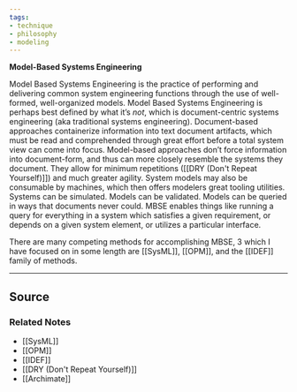 ```yaml
---
tags:
- technique
- philosophy
- modeling
---
```

**Model-Based Systems Engineering**

Model Based Systems Engineering is the practice of performing and delivering common system engineering functions through the use of well-formed, well-organized models. Model Based Systems Engineering is perhaps best defined by what it’s *not*, which is document-centric systems engineering (aka traditional systems engineering). Document-based approaches containerize information into text document artifacts, which must be read and comprehended through great effort before a total system view can come into focus. Model-based approaches don’t force information into document-form, and thus can more closely resemble the systems they document. They allow for minimum repetitions ([[DRY (Don't Repeat Yourself)]]) and much greater agility. System models may also be consumable by machines, which then offers modelers great tooling utilities. Systems can be simulated. Models can be validated. Models can be queried in ways that documents never could. MBSE enables things like running a query for everything in a system which satisfies a given requirement, or depends on a given system element, or utilizes a particular interface.

There are many competing methods for accomplishing MBSE, 3 which I have focused on in some length are [[SysML]], [[OPM]], and the [[IDEF]] family of methods.

---

## Source


### Related Notes
- [[SysML]] 
- [[OPM]] 
- [[IDEF]] 
- [[DRY (Don't Repeat Yourself)]] 
- [[Archimate]]